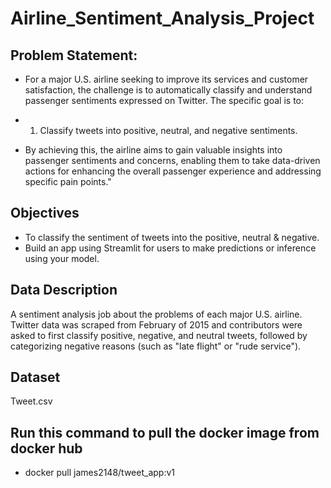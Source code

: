 # Airline_Sentiment_Analysis_Project

## Problem Statement:

- For a major U.S. airline seeking to improve its services and customer satisfaction, the challenge is to automatically classify and understand passenger sentiments expressed on Twitter. The specific goal is to: 

- 1. Classify tweets into positive, neutral, and negative sentiments.

- By achieving this, the airline aims to gain valuable insights into passenger sentiments and concerns, enabling them to take data-driven actions for enhancing the overall passenger experience and addressing specific pain points."

## Objectives
- To classify the sentiment of tweets into the positive, neutral & negative.
- Build an app using Streamlit for users to make predictions or inference using your model.


## Data Description
A sentiment analysis job about the problems of each major U.S. airline.
Twitter data was scraped from February of 2015 and contributors were asked to first classify positive, negative, and neutral tweets, followed by categorizing negative reasons (such as \"late flight\" or \"rude service\").

## Dataset
Tweet.csv

## Run this command to pull the docker image from docker hub
- docker pull james2148/tweet_app:v1
